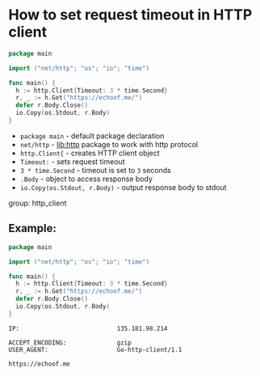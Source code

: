 # How to set request timeout in HTTP client

```go
package main

import ("net/http"; "os"; "io"; "time")

func main() {
  h := http.Client{Timeout: 3 * time.Second}
  r, _ := h.Get("https://echoof.me/")
  defer r.Body.Close()
  io.Copy(os.Stdout, r.Body)
}
```

- `package main` - default package declaration
- `net/http` - [lib:http](https://pkg.go.dev/net/http) package to work with http protocol
- `http.Client{` - creates HTTP client object
- `Timeout:` - sets request timeout
- `3 * time.Second` - timeout is set to `3` seconds
- `.Body` - object to access response body
- `io.Copy(os.Stdout, r.Body)` - output response body to stdout

group: http_client

## Example: 
```go
package main

import ("net/http"; "os"; "io"; "time")

func main() {
  h := http.Client{Timeout: 3 * time.Second}
  r, _ := h.Get("https://echoof.me/")
  defer r.Body.Close()
  io.Copy(os.Stdout, r.Body)
}
```
```
IP:                           135.181.98.214

ACCEPT_ENCODING:              gzip
USER_AGENT:                   Go-http-client/1.1

https://echoof.me
```

